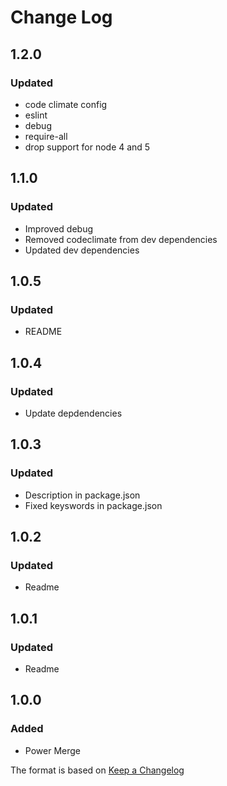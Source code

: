 # Change Log

## 1.2.0
### Updated
- code climate config
- eslint
- debug
- require-all
- drop support for node 4 and 5

## 1.1.0
### Updated
- Improved debug
- Removed codeclimate from dev dependencies
- Updated dev dependencies

## 1.0.5
### Updated
- README

## 1.0.4
### Updated
- Update depdendencies

## 1.0.3
### Updated
- Description in package.json
- Fixed keyswords in package.json

## 1.0.2
### Updated
- Readme

## 1.0.1
### Updated
- Readme

## 1.0.0
### Added
- Power Merge

The format is based on [Keep a Changelog](http://keepachangelog.com/)

